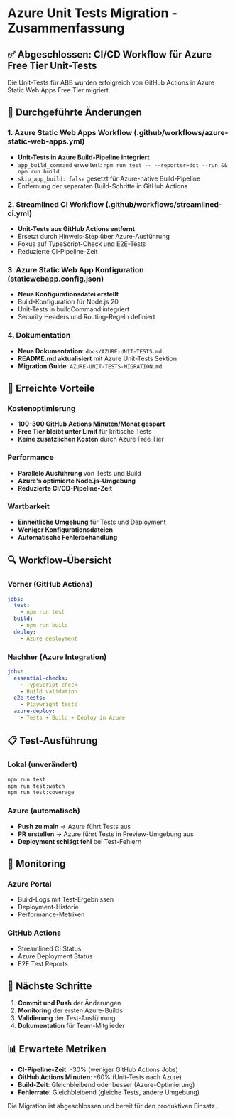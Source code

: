 # Azure Unit Tests Migration - Zusammenfassung

## ✅ Abgeschlossen: CI/CD Workflow für Azure Free Tier Unit-Tests

Die Unit-Tests für ABB wurden erfolgreich von GitHub Actions in Azure Static Web Apps Free Tier migriert.

## 🔧 Durchgeführte Änderungen

### 1. Azure Static Web Apps Workflow (.github/workflows/azure-static-web-apps.yml)
- **Unit-Tests in Azure Build-Pipeline integriert**
- `app_build_command` erweitert: `npm run test -- --reporter=dot --run && npm run build`
- `skip_app_build: false` gesetzt für Azure-native Build-Pipeline
- Entfernung der separaten Build-Schritte in GitHub Actions

### 2. Streamlined CI Workflow (.github/workflows/streamlined-ci.yml)
- **Unit-Tests aus GitHub Actions entfernt**
- Ersetzt durch Hinweis-Step über Azure-Ausführung
- Fokus auf TypeScript-Check und E2E-Tests
- Reduzierte CI-Pipeline-Zeit

### 3. Azure Static Web App Konfiguration (staticwebapp.config.json)
- **Neue Konfigurationsdatei erstellt**
- Build-Konfiguration für Node.js 20
- Unit-Tests in buildCommand integriert
- Security Headers und Routing-Regeln definiert

### 4. Dokumentation
- **Neue Dokumentation**: `docs/AZURE-UNIT-TESTS.md`
- **README.md aktualisiert** mit Azure Unit-Tests Sektion
- **Migration Guide**: `AZURE-UNIT-TESTS-MIGRATION.md`

## 🎯 Erreichte Vorteile

### Kostenoptimierung
- **100-300 GitHub Actions Minuten/Monat gespart**
- **Free Tier bleibt unter Limit** für kritische Tests
- **Keine zusätzlichen Kosten** durch Azure Free Tier

### Performance
- **Parallele Ausführung** von Tests und Build
- **Azure's optimierte Node.js-Umgebung**
- **Reduzierte CI/CD-Pipeline-Zeit**

### Wartbarkeit
- **Einheitliche Umgebung** für Tests und Deployment
- **Weniger Konfigurationsdateien**
- **Automatische Fehlerbehandlung**

## 🔍 Workflow-Übersicht

### Vorher (GitHub Actions)
```yaml
jobs:
  test:
    - npm run test
  build:
    - npm run build
  deploy:
    - Azure deployment
```

### Nachher (Azure Integration)
```yaml
jobs:
  essential-checks:
    - TypeScript check
    - Build validation
  e2e-tests:
    - Playwright tests
  azure-deploy:
    - Tests + Build + Deploy in Azure
```

## 📋 Test-Ausführung

### Lokal (unverändert)
```bash
npm run test
npm run test:watch
npm run test:coverage
```

### Azure (automatisch)
- **Push zu main** → Azure führt Tests aus
- **PR erstellen** → Azure führt Tests in Preview-Umgebung aus
- **Deployment schlägt fehl** bei Test-Fehlern

## 🔧 Monitoring

### Azure Portal
- Build-Logs mit Test-Ergebnissen
- Deployment-Historie
- Performance-Metriken

### GitHub Actions
- Streamlined CI Status
- Azure Deployment Status
- E2E Test Reports

## 🚀 Nächste Schritte

1. **Commit und Push** der Änderungen
2. **Monitoring** der ersten Azure-Builds
3. **Validierung** der Test-Ausführung
4. **Dokumentation** für Team-Mitglieder

## 📊 Erwartete Metriken

- **CI-Pipeline-Zeit**: -30% (weniger GitHub Actions Jobs)
- **GitHub Actions Minuten**: -60% (Unit-Tests nach Azure)
- **Build-Zeit**: Gleichbleibend oder besser (Azure-Optimierung)
- **Fehlerrate**: Gleichbleibend (gleiche Tests, andere Umgebung)

Die Migration ist abgeschlossen und bereit für den produktiven Einsatz.